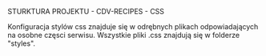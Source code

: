 STURKTURA PROJEKTU - CDV-RECIPES - CSS

Konfiguracja stylów css znajduje się w odrębnych plikach odpowiadających na osobne częsci serwisu.
Wszystkie pliki .css znajdują się w folderze "styles".